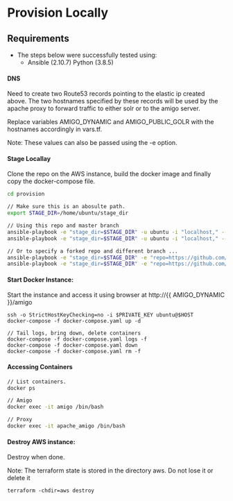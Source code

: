 # Provision Locally

## Requirements 

- The steps below were successfully tested using:
    - Ansible   (2.10.7) Python (3.8.5)

#### DNS 

Need to create two Route53 records pointing to the elastic ip created above.
The two hostnames specified by these records will be used by the apache proxy 
to forward traffic to either solr or to the amigo server.  

Replace variables AMIGO_DYNAMIC and AMIGO_PUBLIC_GOLR with the hostnames accordingly in vars.tf.

Note: These values can also be passed using the -e option. 


#### Stage Locallay

Clone the repo on the AWS instance, build the docker image and finally copy the docker-compose file. 

```sh
cd provision

// Make sure this is an abosulte path.
export STAGE_DIR=/home/ubuntu/stage_dir

// Using this repo and master branch
ansible-playbook -e "stage_dir=$STAGE_DIR" -u ubuntu -i "localhost," --connection=local build_image.yaml 
ansible-playbook -e "stage_dir=$STAGE_DIR" -u ubuntu -i "localhost," --connection=local stage.yaml 

// Or to specify a forked repo and different branch ...
ansible-playbook -e "stage_dir=$STAGE_DIR" -e "repo=https://github.com/..." -e "branch=..." -u ubuntu -i "localhost," --connection=local build_image.yaml 
ansible-playbook -e "stage_dir=$STAGE_DIR" -e "repo=https://github.com/..." -e "branch=..." -u ubuntu -i "localhost," --connection=local stage.yaml 
```

#### Start Docker Instance: 

Start the instance and access it using browser at http://{{ AMIGO_DYNAMIC }}/amigo

```
ssh -o StrictHostKeyChecking=no -i $PRIVATE_KEY ubuntu@$HOST
docker-compose -f docker-compose.yaml up -d

// Tail logs, bring down, delete containers
docker-compose -f docker-compose.yaml logs -f  
docker-compose -f docker-compose.yaml down
docker-compose -f docker-compose.yaml rm -f
```

#### Accessing Containers

```sh
// List containers.
docker ps

// Amigo
docker exec -it amigo /bin/bash

// Proxy
docker exec -it apache_amigo /bin/bash
```

#### Destroy AWS instance:

Destroy when done.

Note: The terraform state is stored in the directory aws. 
      Do not lose it or delete it

```
terraform -chdir=aws destroy
```
